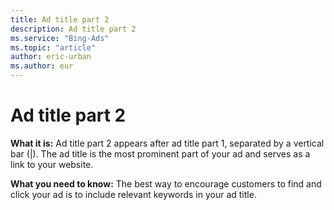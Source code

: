 ```yaml
---
title: Ad title part 2
description: Ad title part 2
ms.service: "Bing-Ads"
ms.topic: "article"
author: eric-urban
ms.author: eur
---
```


# Ad title part 2

**What it is:**  Ad title part 2 appears after ad title part 1, separated by a vertical bar (|). The ad title is the most prominent part of your ad and serves as a link to your website.

**What you need to know:**  The best way to encourage customers to find and click your ad is to include relevant keywords in your ad title.


